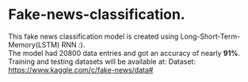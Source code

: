 # Fake-news-classification.

This fake news classification model is created using Long-Short-Term-Memory(LSTM) RNN :). <br>
The model had 20800 data entries and got an accuracy of nearly <b>91%</b>. <br>
Training and testing datasets will be available at:
Dataset: https://www.kaggle.com/c/fake-news/data#
